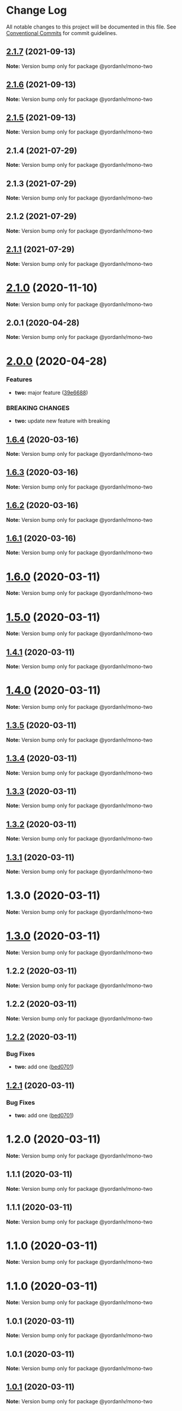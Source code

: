 # Change Log

All notable changes to this project will be documented in this file.
See [Conventional Commits](https://conventionalcommits.org) for commit guidelines.

## [2.1.7](https://github.com/yordanlv/lerna-monorepo-github-actions-release/compare/v2.1.4...v2.1.7) (2021-09-13)

**Note:** Version bump only for package @yordanlv/mono-two





## [2.1.6](https://github.com/yordanlv/lerna-monorepo-github-actions-release/compare/v2.1.4...v2.1.6) (2021-09-13)

**Note:** Version bump only for package @yordanlv/mono-two





## [2.1.5](https://github.com/yordanlv/lerna-monorepo-github-actions-release/compare/v2.1.4...v2.1.5) (2021-09-13)

**Note:** Version bump only for package @yordanlv/mono-two





## 2.1.4 (2021-07-29)

**Note:** Version bump only for package @yordanlv/mono-two





## 2.1.3 (2021-07-29)

**Note:** Version bump only for package @yordanlv/mono-two





## 2.1.2 (2021-07-29)

**Note:** Version bump only for package @yordanlv/mono-two





## [2.1.1](https://github.com/yordanlv/lerna-monorepo-github-actions-release/compare/v2.1.0...v2.1.1) (2021-07-29)

**Note:** Version bump only for package @yordanlv/mono-two





# [2.1.0](https://github.com/yordanlv/lerna-monorepo-github-actions-release/compare/v2.0.1...v2.1.0) (2020-11-10)

**Note:** Version bump only for package @yordanlv/mono-two





## 2.0.1 (2020-04-28)

**Note:** Version bump only for package @yordanlv/mono-two





# [2.0.0](https://github.com/yordanlv/lerna-monorepo-github-actions-release/compare/v1.6.4...v2.0.0) (2020-04-28)


### Features

* **two:** major feature ([39e6688](https://github.com/yordanlv/lerna-monorepo-github-actions-release/commit/39e66888cf84e988868e9ad044bc8c4fd0c879d4))


### BREAKING CHANGES

* **two:** update new feature with breaking





## [1.6.4](https://github.com/yordanlv/lerna-monorepo-github-actions-release/compare/v1.6.2...v1.6.4) (2020-03-16)

**Note:** Version bump only for package @yordanlv/mono-two





## [1.6.3](https://github.com/yordanlv/lerna-monorepo-github-actions-release/compare/v1.6.2...v1.6.3) (2020-03-16)

**Note:** Version bump only for package @yordanlv/mono-two





## [1.6.2](https://github.com/yordanlv/lerna-monorepo-github-actions-release/compare/v1.6.0...v1.6.2) (2020-03-16)

**Note:** Version bump only for package @yordanlv/mono-two





## [1.6.1](https://github.com/yordanlv/lerna-monorepo-github-actions-release/compare/v1.6.0...v1.6.1) (2020-03-16)

**Note:** Version bump only for package @yordanlv/mono-two





# [1.6.0](https://github.com/yordanlv/lerna-monorepo-github-actions-release/compare/v1.5.0...v1.6.0) (2020-03-11)

**Note:** Version bump only for package @yordanlv/mono-two





# [1.5.0](https://github.com/yordanlv/lerna-monorepo-github-actions-release/compare/v1.4.1...v1.5.0) (2020-03-11)

**Note:** Version bump only for package @yordanlv/mono-two





## [1.4.1](https://github.com/yordanlv/lerna-monorepo-github-actions-release/compare/v1.3.0...v1.4.1) (2020-03-11)

**Note:** Version bump only for package @yordanlv/mono-two





# [1.4.0](https://github.com/yordanlv/lerna-monorepo-github-actions-release/compare/v1.3.0...v1.4.0) (2020-03-11)

**Note:** Version bump only for package @yordanlv/mono-two





## [1.3.5](https://github.com/yordanlv/lerna-monorepo-github-actions-release/compare/v1.3.0...v1.3.5) (2020-03-11)

**Note:** Version bump only for package @yordanlv/mono-two





## [1.3.4](https://github.com/yordanlv/lerna-monorepo-github-actions-release/compare/v1.3.0...v1.3.4) (2020-03-11)

**Note:** Version bump only for package @yordanlv/mono-two





## [1.3.3](https://github.com/yordanlv/lerna-monorepo-github-actions-release/compare/v1.3.0...v1.3.3) (2020-03-11)

**Note:** Version bump only for package @yordanlv/mono-two





## [1.3.2](https://github.com/yordanlv/lerna-monorepo-github-actions-release/compare/v1.3.0...v1.3.2) (2020-03-11)

**Note:** Version bump only for package @yordanlv/mono-two





## [1.3.1](https://github.com/yordanlv/lerna-monorepo-github-actions-release/compare/v1.3.0...v1.3.1) (2020-03-11)

**Note:** Version bump only for package @yordanlv/mono-two





# 1.3.0 (2020-03-11)

**Note:** Version bump only for package @yordanlv/mono-two





# [1.3.0](https://github.com/yordanlv/lerna-monorepo-github-actions-release/compare/v1.2.2...v1.3.0) (2020-03-11)

**Note:** Version bump only for package @yordanlv/mono-two





## 1.2.2 (2020-03-11)

**Note:** Version bump only for package @yordanlv/mono-two





## 1.2.2 (2020-03-11)

**Note:** Version bump only for package @yordanlv/mono-two





## [1.2.2](https://github.com/yordanlv/lerna-monorepo-github-actions-release/compare/v1.2.0...v1.2.2) (2020-03-11)


### Bug Fixes

* **two:** add one ([bed0701](https://github.com/yordanlv/lerna-monorepo-github-actions-release/commit/bed070168f3ff0194a9e6da739b18b6f86eca4f8))





## [1.2.1](https://github.com/yordanlv/lerna-monorepo-github-actions-release/compare/v1.2.0...v1.2.1) (2020-03-11)


### Bug Fixes

* **two:** add one ([bed0701](https://github.com/yordanlv/lerna-monorepo-github-actions-release/commit/bed070168f3ff0194a9e6da739b18b6f86eca4f8))





# 1.2.0 (2020-03-11)

**Note:** Version bump only for package @yordanlv/mono-two





## 1.1.1 (2020-03-11)

**Note:** Version bump only for package @yordanlv/mono-two





## 1.1.1 (2020-03-11)

**Note:** Version bump only for package @yordanlv/mono-two





# 1.1.0 (2020-03-11)

**Note:** Version bump only for package @yordanlv/mono-two





# 1.1.0 (2020-03-11)

**Note:** Version bump only for package @yordanlv/mono-two





## 1.0.1 (2020-03-11)

**Note:** Version bump only for package @yordanlv/mono-two





## 1.0.1 (2020-03-11)

**Note:** Version bump only for package @yordanlv/mono-two





## [1.0.1](https://github.com/yordanlv/lerna-monorepo-github-actions-release/compare/v1.0.0...v1.0.1) (2020-03-11)

**Note:** Version bump only for package @yordanlv/mono-two
